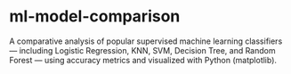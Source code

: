 # ml-model-comparison
A comparative analysis of popular supervised machine learning classifiers — including Logistic Regression, KNN, SVM, Decision Tree, and Random Forest — using accuracy metrics and visualized with Python (matplotlib).
